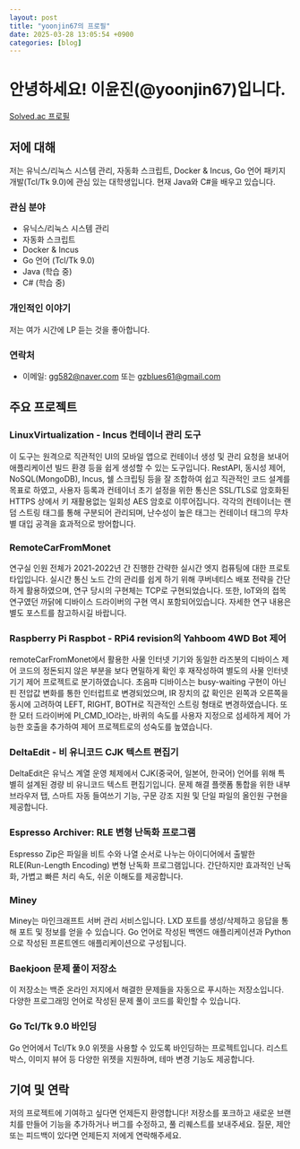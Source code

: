 ```yaml
---
layout: post
title: "yoonjin67의 프로필"
date: 2025-03-28 13:05:54 +0900
categories: [blog]
---
```


# 안녕하세요! 이윤진(@yoonjin67)입니다.

[Solved.ac 프로필](https://solved.ac/yoonjin67)

## 저에 대해

저는 유닉스/리눅스 시스템 관리, 자동화 스크립트, Docker & Incus, Go 언어 패키지 개발(Tcl/Tk 9.0)에 관심 있는 대학생입니다. 현재 Java와 C#을 배우고 있습니다.

### 관심 분야

  * 유닉스/리눅스 시스템 관리
  * 자동화 스크립트
  * Docker & Incus
  * Go 언어 (Tcl/Tk 9.0)
  * Java (학습 중)
  * C# (학습 중)

### 개인적인 이야기

저는 여가 시간에 LP 듣는 것을 좋아합니다.

### 연락처

  * 이메일: [gg582@naver.com](mailto:gg582@naver.com) 또는 [gzblues61@gmail.com](mailto:gzblues61@gmail.com)

## 주요 프로젝트

### LinuxVirtualization - Incus 컨테이너 관리 도구

이 도구는 원격으로 직관적인 UI의 모바일 앱으로 컨테이너 생성 및 관리 요청을 보내어 애플리케이션 빌드 환경 등을 쉽게 생성할 수 있는 도구입니다. RestAPI, 동시성 제어, NoSQL(MongoDB), Incus, 쉘 스크립팅 등을 잘 조합하여 쉽고 직관적인 코드 설계를 목표로 하였고, 사용자 등록과 컨테이너 초기 설정을 위한 통신은 SSL/TLS로 암호화된 HTTPS 상에서 키 재활용없는 일회성 AES 암호로 이루어집니다. 각각의 컨테이너는 랜덤 스트링 태그를 통해 구분되어 관리되며, 난수성이 높은 태그는 컨테이너 태그의 무차별 대입 공격을 효과적으로 방어합니다.

### RemoteCarFromMonet
연구실 인원 전체가 2021-2022년 간 진행한 간략한 실시간 엣지 컴퓨팅에 대한 프로토타입입니다. 실시간 통신 노드 간의 관리를 쉽게 하기 위해 쿠버네티스 배포 전략을 간단하게 활용하였으며, 연구 당시의 구현체는 TCP로 구현되었습니다. 또한, IoT와의 접목 연구였던 까닭에 디바이스 드라이버의 구현 역시 포함되어있습니다. 자세한 연구 내용은 별도 포스트를 참고하시길 바랍니다.

### Raspberry Pi Raspbot - RPi4 revision의 Yahboom 4WD Bot 제어
remoteCarFromMonet에서 활용한 사물 인터넷 기기와 동일한 라즈봇의 디바이스 제어 코드의 정돈되지 않은 부분을 보다 면밀하게 확인 후 재작성하여 별도의 사물 인터넷 기기 제어 프로젝트로 분기하였습니다. 초음파 디바이스는 busy-waiting 구현이 아닌 핀 전압값 변화를 통한 인터럽트로 변경되었으며, IR 장치의 값 확인은 왼쪽과 오른쪽을 동시에 고려하여 LEFT, RIGHT, BOTH로 직관적인 스트링 형태로 변경하였습니다. 또한 모터 드라이버에 PI_CMD_IO라는, 바퀴의 속도를 사용자 지정으로 섬세하게 제어 가능한 호출을 추가하여 제어 프로젝트로의 성숙도를 높였습니다.

### DeltaEdit - 비 유니코드 CJK 텍스트 편집기

DeltaEdit은 유닉스 계열 운영 체제에서 CJK(중국어, 일본어, 한국어) 언어를 위해 특별히 설계된 경량 비 유니코드 텍스트 편집기입니다. 문제 해결 플랫폼 통합을 위한 내부 브라우저 탭, 스마트 자동 들여쓰기 기능, 구문 강조 지원 및 단일 파일의 올인원 구현을 제공합니다.

### Espresso Archiver: RLE 변형 난독화 프로그램

Espresso Zip은 파일을 비트 수와 나열 순서로 나누는 아이디어에서 출발한 RLE(Run-Length Encoding) 변형 난독화 프로그램입니다. 간단하지만 효과적인 난독화, 가볍고 빠른 처리 속도, 쉬운 이해도를 제공합니다.

### Miney

Miney는 마인크래프트 서버 관리 서비스입니다. LXD 포트를 생성/삭제하고 응답을 통해 포트 및 정보를 얻을 수 있습니다. Go 언어로 작성된 백엔드 애플리케이션과 Python으로 작성된 프론트엔드 애플리케이션으로 구성됩니다.

### Baekjoon 문제 풀이 저장소

이 저장소는 백준 온라인 저지에서 해결한 문제들을 자동으로 푸시하는 저장소입니다. 다양한 프로그래밍 언어로 작성된 문제 풀이 코드를 확인할 수 있습니다.

### Go Tcl/Tk 9.0 바인딩

Go 언어에서 Tcl/Tk 9.0 위젯을 사용할 수 있도록 바인딩하는 프로젝트입니다. 리스트 박스, 이미지 뷰어 등 다양한 위젯을 지원하며, 테마 변경 기능도 제공합니다.

## 기여 및 연락

저의 프로젝트에 기여하고 싶다면 언제든지 환영합니다! 저장소를 포크하고 새로운 브랜치를 만들어 기능을 추가하거나 버그를 수정하고, 풀 리퀘스트를 보내주세요. 질문, 제안 또는 피드백이 있다면 언제든지 저에게 연락해주세요.
